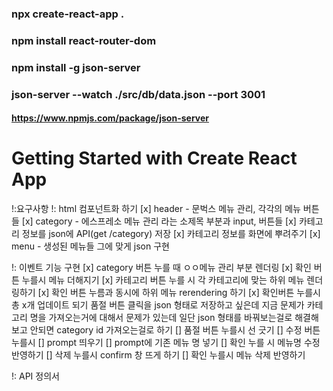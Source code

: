 ### npx create-react-app .

### npm install react-router-dom

### npm install -g json-server

### json-server --watch ./src/db/data.json --port 3001

#### https://www.npmjs.com/package/json-server

# Getting Started with Create React App

!:요구사항
!: html 컴포넌트화 하기
[x] header - 문벅스 메뉴 관리, 각각의 메뉴 버튼들
[x] category - 에스프레소 메뉴 관리 라는 소제목 부분과 input, 버튼들
[x] 카테고리 정보를 json에 API(get /category) 저장
[x] 카테고리 정보를 화면에 뿌려주기
[x] menu - 생성된 메뉴들 그에 맞게 json 구현

!: 이벤트 기능 구현
[x] category 버튼 누를 때 ㅇㅇ메뉴 관리 부분 렌더링
[x] 확인 버튼 누를시 메뉴 더해지기
[x] 카테고리 버튼 누를 시 각 카테고리에 맞는 하위 메뉴 렌더링하기
[x] 확인 버튼 누름과 동시에 하위 메뉴 rerendering 하기
[x] 확인버튼 누를시 총 x개 업데이트 되기
품절 버튼 클릭을 json 형태로 저장하고 싶은데
지금 문제가 카테고리 명을 가져오는거에 대해서 문제가 있는데 
일단 json 형태를 바꿔보는걸로 해결해보고 안되면 category id 가져오는걸로 하기
[] 품절 버튼 누를시 선 긋기
[] 수정 버튼 누를시 
[] prompt 띄우기
[] prompt에 기존 메뉴 명 넣기
[] 확인 누를 시 메뉴명 수정 반영하기
[] 삭제 누를시 confirm 창 뜨게 하기
[] 확인 누를시 메뉴 삭제 반영하기

!: API 정의서
